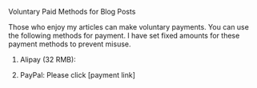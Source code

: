 Voluntary Paid Methods for Blog Posts

Those who enjoy my articles can make voluntary payments. You can use the following methods for payment. I have set fixed amounts for these payment methods to prevent misuse.

1. Alipay (32 RMB):

2. PayPal: Please click [payment link]